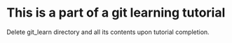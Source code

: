 # This is a part of a git learning tutorial 
Delete git_learn directory and all its contents upon tutorial completion.
